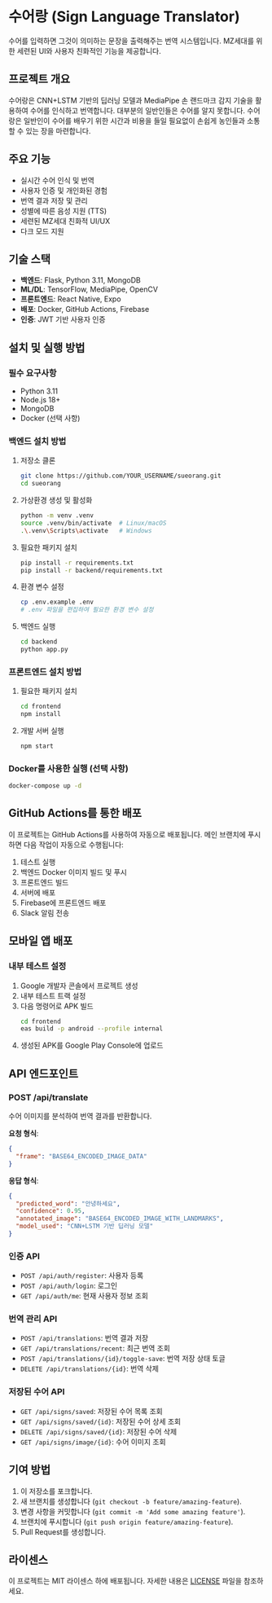 # 수어랑 (Sign Language Translator)

수어를 입력하면 그것이 의미하는 문장을 출력해주는 번역 시스템입니다. MZ세대를 위한 세련된 UI와 사용자 친화적인 기능을 제공합니다.

## 프로젝트 개요

수어랑은 CNN+LSTM 기반의 딥러닝 모델과 MediaPipe 손 랜드마크 감지 기술을 활용하여 수어를 인식하고 번역합니다. 대부분의 일반인들은 수어를 알지 못합니다. 수어랑은 일반인이 수어를 배우기 위한 시간과 비용을 들일 필요없이 손쉽게 농인들과 소통할 수 있는 장을 마련합니다.

## 주요 기능

- 실시간 수어 인식 및 번역
- 사용자 인증 및 개인화된 경험
- 번역 결과 저장 및 관리
- 성별에 따른 음성 지원 (TTS)
- 세련된 MZ세대 친화적 UI/UX
- 다크 모드 지원

## 기술 스택

- **백엔드**: Flask, Python 3.11, MongoDB
- **ML/DL**: TensorFlow, MediaPipe, OpenCV
- **프론트엔드**: React Native, Expo
- **배포**: Docker, GitHub Actions, Firebase
- **인증**: JWT 기반 사용자 인증

## 설치 및 실행 방법

### 필수 요구사항

- Python 3.11
- Node.js 18+
- MongoDB
- Docker (선택 사항)

### 백엔드 설치 방법

1. 저장소 클론
   ```bash
   git clone https://github.com/YOUR_USERNAME/sueorang.git
   cd sueorang
   ```

2. 가상환경 생성 및 활성화
   ```bash
   python -m venv .venv
   source .venv/bin/activate  # Linux/macOS
   .\.venv\Scripts\activate   # Windows
   ```

3. 필요한 패키지 설치
   ```bash
   pip install -r requirements.txt
   pip install -r backend/requirements.txt
   ```

4. 환경 변수 설정
   ```bash
   cp .env.example .env
   # .env 파일을 편집하여 필요한 환경 변수 설정
   ```

5. 백엔드 실행
   ```bash
   cd backend
   python app.py
   ```

### 프론트엔드 설치 방법

1. 필요한 패키지 설치
   ```bash
   cd frontend
   npm install
   ```

2. 개발 서버 실행
   ```bash
   npm start
   ```

### Docker를 사용한 실행 (선택 사항)

```bash
docker-compose up -d
```

## GitHub Actions를 통한 배포

이 프로젝트는 GitHub Actions를 사용하여 자동으로 배포됩니다. 메인 브랜치에 푸시하면 다음 작업이 자동으로 수행됩니다:

1. 테스트 실행
2. 백엔드 Docker 이미지 빌드 및 푸시
3. 프론트엔드 빌드
4. 서버에 배포
5. Firebase에 프론트엔드 배포
6. Slack 알림 전송

## 모바일 앱 배포

### 내부 테스트 설정

1. Google 개발자 콘솔에서 프로젝트 생성
2. 내부 테스트 트랙 설정
3. 다음 명령어로 APK 빌드
   ```bash
   cd frontend
   eas build -p android --profile internal
   ```
4. 생성된 APK를 Google Play Console에 업로드

## API 엔드포인트

### POST /api/translate

수어 이미지를 분석하여 번역 결과를 반환합니다.

**요청 형식**:
```json
{
  "frame": "BASE64_ENCODED_IMAGE_DATA"
}
```

**응답 형식**:
```json
{
  "predicted_word": "안녕하세요",
  "confidence": 0.95,
  "annotated_image": "BASE64_ENCODED_IMAGE_WITH_LANDMARKS",
  "model_used": "CNN+LSTM 기반 딥러닝 모델"
}
```

### 인증 API

- `POST /api/auth/register`: 사용자 등록
- `POST /api/auth/login`: 로그인
- `GET /api/auth/me`: 현재 사용자 정보 조회

### 번역 관리 API

- `POST /api/translations`: 번역 결과 저장
- `GET /api/translations/recent`: 최근 번역 조회
- `POST /api/translations/{id}/toggle-save`: 번역 저장 상태 토글
- `DELETE /api/translations/{id}`: 번역 삭제

### 저장된 수어 API

- `GET /api/signs/saved`: 저장된 수어 목록 조회
- `GET /api/signs/saved/{id}`: 저장된 수어 상세 조회
- `DELETE /api/signs/saved/{id}`: 저장된 수어 삭제
- `GET /api/signs/image/{id}`: 수어 이미지 조회

## 기여 방법

1. 이 저장소를 포크합니다.
2. 새 브랜치를 생성합니다 (`git checkout -b feature/amazing-feature`).
3. 변경 사항을 커밋합니다 (`git commit -m 'Add some amazing feature'`).
4. 브랜치에 푸시합니다 (`git push origin feature/amazing-feature`).
5. Pull Request를 생성합니다.

## 라이센스

이 프로젝트는 MIT 라이센스 하에 배포됩니다. 자세한 내용은 [LICENSE](LICENSE) 파일을 참조하세요. 